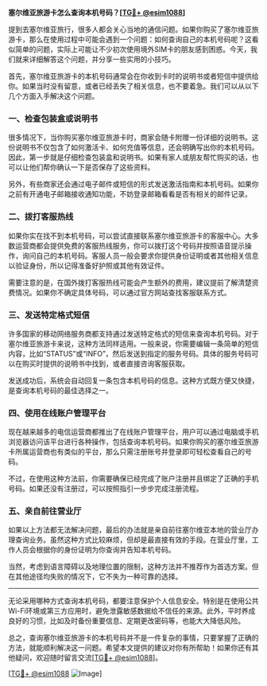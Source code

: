 **塞尔维亚旅游卡怎么查询本机号码？[[TG💪+ @esim1088](https://t.me/s/esim1088)]**

提到去塞尔维亚旅行，很多人都会关心当地的通信问题。如果你购买了塞尔维亚旅游卡，那么在使用过程中可能会遇到一个问题：如何查询自己的本机号码呢？这看似简单的问题，实际上可能让不少初次使用境外SIM卡的朋友感到困惑。今天，我们就来详细解答这个问题，并分享一些实用的小技巧。

首先，塞尔维亚旅游卡的本机号码通常会在你收到卡时的说明书或者短信中提供给你。如果当时没有留意，或者已经丢失了相关信息，也不要着急。我们可以从以下几个方面入手解决这个问题。

### 一、检查包装盒或说明书

很多情况下，当你购买塞尔维亚旅游卡时，商家会随卡附赠一份详细的说明书。这份说明书不仅包含了如何激活卡、如何充值等信息，还会明确写出你的本机号码。因此，第一步就是仔细检查包装盒和说明书。如果有家人或朋友帮忙购买的话，也可以让他们帮你确认一下是否保存了这些资料。

另外，有些商家还会通过电子邮件或短信的形式发送激活指南和本机号码。如果你之前有开通电子邮箱接收通知功能，不妨登录邮箱看看是否有相关的邮件记录。

### 二、拨打客服热线

如果你实在找不到本机号码，可以尝试直接联系塞尔维亚旅游卡的客服中心。大多数运营商都会提供免费的客服热线服务，你可以拨打这个号码并按照语音提示操作，询问自己的本机号码。客服人员一般会要求你提供身份证明或者其他相关信息以验证身份，所以记得准备好护照或其他有效证件。

需要注意的是，在国外拨打客服热线可能会产生额外的费用，建议提前了解清楚资费情况。如果你不确定具体号码，可以通过官方网站查找客服联系方式。

### 三、发送特定格式短信

许多国家的移动网络服务商都支持通过发送特定格式的短信来查询本机号码。对于塞尔维亚旅游卡来说，这种方法同样适用。一般来说，你需要编辑一条简单的短信内容，比如“STATUS”或“INFO”，然后发送到指定的服务号码。具体的服务号码可以在购买时提供的说明书中找到，或者直接咨询客服获取。

发送成功后，系统会自动回复一条包含本机号码的信息。这种方式既方便又快捷，是查询本机号码的最佳选择之一。

### 四、使用在线账户管理平台

现在越来越多的电信运营商都推出了在线账户管理平台，用户可以通过电脑或手机浏览器访问该平台进行各种操作，包括查询本机号码。如果你购买的塞尔维亚旅游卡所属运营商也有类似的平台，那么只需注册账号并登录即可轻松查看自己的号码。

不过，在使用这种方法前，你需要确保已经完成了账户注册并且绑定了正确的手机号码。如果还没有注册过，可以按照指引一步步完成注册流程。

### 五、亲自前往营业厅

如果以上方法都无法解决问题，最后的办法就是亲自前往塞尔维亚本地的营业厅办理查询业务。虽然这种方式比较麻烦，但却是最直接有效的手段。在营业厅里，工作人员会根据你的身份证明为你查询并告知本机号码。

当然，考虑到语言障碍以及地理位置的限制，这种方法并不推荐作为首选方案。但在其他途径均失败的情况下，它不失为一种可靠的选择。

---

无论采用哪种方式查询本机号码，都要注意保护个人信息安全。特别是在使用公共Wi-Fi环境或第三方应用时，避免泄露敏感数据给不信任的来源。此外，平时养成良好的习惯，比如及时备份重要信息、定期更改密码等，也能大大降低风险。

总之，查询塞尔维亚旅游卡的本机号码并不是一件复杂的事情，只要掌握了正确的方法，就能顺利解决这一问题。希望本文提供的建议对你有所帮助！如果你还有其他疑问，欢迎随时留言交流[[TG💪+ @esim1088](https://t.me/s/esim1088)]。

[[TG💪+ @esim1088](https://t.me/s/esim1088) ![Image](https://i.postimg.cc/4NQfJmqS/Snipaste-2025-05-13-00-14-12.png)]